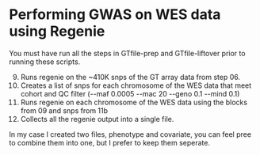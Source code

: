 # Performing GWAS on WES data using Regenie

You must have run all the steps in GTfile-prep and GTfile-liftover prior to running these scripts.

9. Runs regenie on the ~410K snps of the GT array data from step 06. 
11. Creates a list of snps for each chromosome of the WES data that meet cohort and QC filter (--maf 0.0005 --mac 20 --geno 0.1 --mind 0.1)    
12. Runs regenie on each chromosome of the WES data using the blocks from 09 and snps from 11b
13. Collects all the regenie output into a single file. 


In my case I created two files, phenotype and covariate, you can feel pree to combine them into one, but I prefer to keep them seperate.
